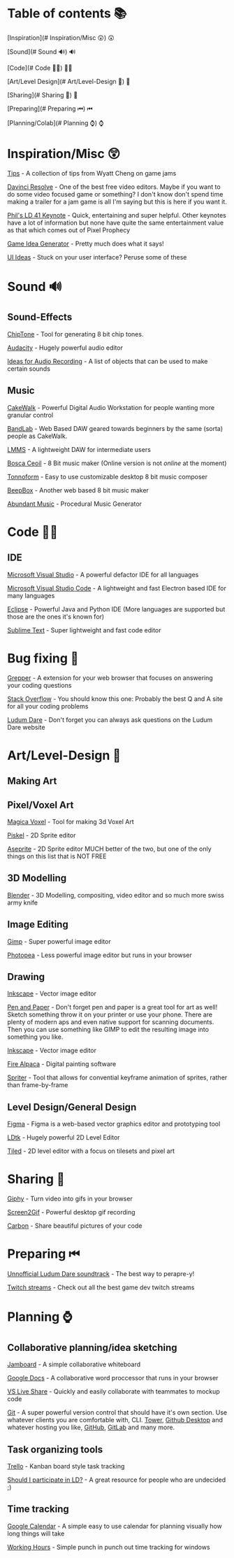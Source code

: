 # Table of contents 📚

[Inspiration](# Inspiration/Misc 😲) 😲

[Sound](# Sound 🔊) 🔊

[Code](# Code 👩‍💻) 👩‍💻

[Art/Level Design](# Art/Level-Design 🎨) 🎨

[Sharing](# Sharing 🤼) 🤼

[Preparing](# Preparing ⏮) ⏮

[Planning/Colab](# Planning ⌚) ⌚

# Inspiration/Misc 😲

[Tips](https://newsletter.ldjam.com/issues/game-jam-advice-for-ld48-566147) - A collection of tips from Wyatt Cheng on game jams

[Davinci Resolve](https://www.blackmagicdesign.com/products/davinciresolve/) - One of the best free video editors. Maybe if you want to do some video focused game or something? I don't know don't spend time making a trailer for a jam game is all I'm saying but this is here if you want it.

[Phil's LD 41 Keynote](https://www.youtube.com/watch?v=TjuZvDYqcRs) - Quick, entertaining and super helpful. Other keynotes have a lot of information but none have quite the same entertainment value as that which comes out of Pixel Prophecy

[Game Idea Generator](https://indiegamedev.net/2020/02/23/random-game-idea-generator/) - Pretty much does what it says!

[UI Ideas](https://collectui.com/) - Stuck on your user interface? Peruse some of these

# Sound 🔊

## Sound-Effects

  [ChipTone](https://sfbgames.itch.io/chiptone) - Tool for generating 8 bit chip tones.

  [Audacity](https://www.audacityteam.org/) - Hugely powerful audio editor

  [Ideas for Audio Recording](https://docs.google.com/document/d/1wdehsasEozn6h3JQdyJjFgP70--Dk3WLQL-hU17j7Y0/edit?usp=sharing) - A list of objects that can be used to make       certain sounds
  
## Music
 
  [CakeWalk](https://www.bandlab.com/products/cakewalk) - Powerful Digital Audio Workstation for people wanting more granular control
  
  [BandLab](https://www.bandlab.com/) - Web Based DAW geared towards beginners by the same (sorta) people as CakeWalk.
  
  [LMMS](https://lmms.io/) - A lightweight DAW for intermediate users
  
  [Bosca Ceoil](https://boscaceoil.net/) - 8 Bit music maker (Online version is not *online* at the moment)
  
  [Tonnoform](https://nikos1001.github.io/Tonnoform/) - Easy to use customizable desktop 8 bit music composer
  
  [BeepBox](https://Beepbox.co) - Another web based 8 bit music maker
  
  [Abundant Music](https://pernyblom.github.io/abundant-music/index.html) - Procedural Music Generator

# Code 👩‍💻

## IDE

[Microsoft Visual Studio](https://visualstudio.microsoft.com/vs/) - A powerful defactor IDE for all languages

[Microsoft Visual Studio Code](https://code.visualstudio.com/?wt.mc_id=DX_841432) - A lightweight and fast Electron based IDE for many languages

[Eclipse](https://www.eclipse.org/downloads/) - Powerful Java and Python IDE (More languages are supported but those are the ones it's known for)

[Sublime Text](https://www.sublimetext.com/) - Super lightweight and fast code editor

# Bug fixing 🐛

[Grepper](https://www.codegrepper.com/) - A extension for your web browser that focuses on answering your coding questions

[Stack Overflow](https://stackoverflow.com/) - You should know this one: Probably the best Q and A site for all your coding problems

[Ludum Dare](https://ldjam.com/) - Don't forget you can always ask questions on the Ludum Dare website

# Art/Level-Design 🎨

## Making Art

## Pixel/Voxel Art
  
  [Magica Voxel](https://ephtracy.github.io/) - Tool for making 3d Voxel Art

  [Piskel](https://www.piskelapp.com/) - 2D Sprite editor

  [Aseprite](https://www.aseprite.org/) - 2D Sprite editor MUCH better of the two, but one of the only things on this list that is NOT FREE

## 3D Modelling

  [Blender](https://www.blender.org/) - 3D Modelling, compositing, video editor and so much more swiss army knife

## Image Editing

  [Gimp](https://www.gimp.org/) - Super powerful image editor

  [Photopea](https://www.photopea.com/) - Less powerful image editor but runs in your browser

## Drawing

  [Inkscape](https://inkscape.org/) - Vector image editor

  [Pen and Paper](https://support.apple.com/en-us/HT210336) - Don't forget pen and paper is a great tool for art as well! Sketch something throw it on your printer or use your     phone. There are plenty of modern aps and even native support for scanning documents. Then you can use something like GIMP to edit the resulting image into something you like.

  [Inkscape](https://inkscape.org/) - Vector image editor

  [Fire Alpaca](https://firealpaca.com/) - Digital painting software
  
  [Spriter](https://brashmonkey.com/spriter-pro/) - Tool that allows for convential keyframe animation of sprites, rather than frame-by-frame

## Level Design/General Design

  [Figma](https://www.figma.com/) - Figma is a web-based vector graphics editor and prototyping tool

  [LDtk](https://deepnight.itch.io/ldtk) - Hugely powerful 2D Level Editor
  
  [Tiled](https://www.mapeditor.org/) - 2D level editor with a focus on tilesets and pixel art

# Sharing 🤼

[Giphy](https://giphy.com/) - Turn video into gifs in your browser

[Screen2Gif](https://www.screentogif.com/) - Powerful desktop gif recording

[Carbon](https://carbon.now.sh/) - Share beautiful pictures of your code

# Preparing ⏮

[Unnofficial Ludum Dare soundtrack](https://www.youtube.com/watch?v=5vxYUr9e-GY) - The best way to perapre-y!

[Twitch streams](https://jammer.tv/) - Check out all the best game dev twitch streams

# Planning ⌚

## Collaborative planning/idea sketching

  [Jamboard](https://jamboard.google.com/) - A simple collaborative whiteboard
  
  [Google Docs](https://docs.google.com/) - A collaborative word proccessor that runs in your browser
  
  [VS Live Share](https://visualstudio.microsoft.com/services/live-share/) - Quickly and easily collaborate with teammates to mockup code
  
  [Git](https://git-scm.com/) - A super powerful version control that should have it's own section. Use whatever clients you are comfortable with, CLI. [Tower](https://www.git-tower.com/), [Github Desktop](https://desktop.github.com/) and whatever hosting you like, [GitHub](https://github.com/), [GitLab](https://about.gitlab.com/) and many more.

## Task organizing tools

  [Trello](https://trello.com) - Kanban board style task tracking
  
  [Should I participate in LD?](https://ldjam.com/events/ludum-dare/48/$233934/should-i-join-ludum-dare-48) - A great resource for people who are undecided ;)

## Time tracking
  
  [Google Calendar](https://calendar.google.com/) - A simple easy to use calendar for planning visually how long things will take

  [Working Hours](https://www.microsoft.com/en-us/p/workinghours-time-tracking-timesheet/9mv51b301wfd?activetab=pivot:overviewtab) - Simple punch in punch out time tracking for    windows
